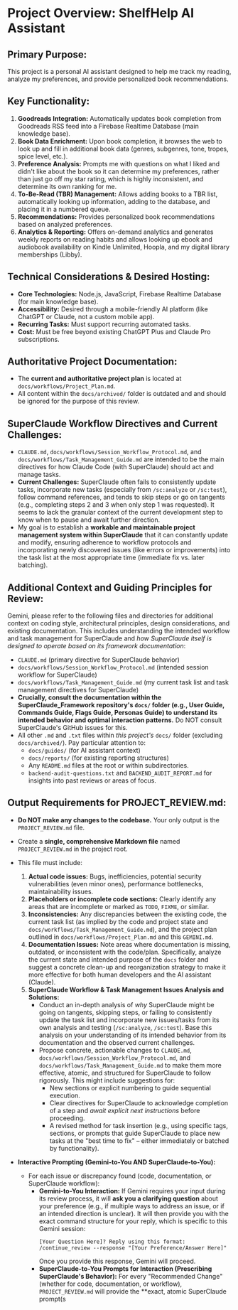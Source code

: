 # Project Overview: ShelfHelp AI Assistant

## Primary Purpose:
This project is a personal AI assistant designed to help me track my reading, analyze my preferences, and provide personalized book recommendations.

## Key Functionality:
1.  **Goodreads Integration:** Automatically updates book completion from Goodreads RSS feed into a Firebase Realtime Database (main knowledge base).
2.  **Book Data Enrichment:** Upon book completion, it browses the web to look up and fill in additional book data (genres, subgenres, tone, tropes, spice level, etc.).
3.  **Preference Analysis:** Prompts me with questions on what I liked and didn't like about the book so it can determine my preferences, rather than just go off my star rating, which is highly inconsistent, and determine its own ranking for me.
4.  **To-Be-Read (TBR) Management:** Allows adding books to a TBR list, automatically looking up information, adding to the database, and placing it in a numbered queue.
5.  **Recommendations:** Provides personalized book recommendations based on analyzed preferences.
6.  **Analytics & Reporting:** Offers on-demand analytics and generates weekly reports on reading habits and allows looking up ebook and audiobook availability on Kindle Unlimited, Hoopla, and my digital library memberships (Libby).

## Technical Considerations & Desired Hosting:
* **Core Technologies:** Node.js, JavaScript, Firebase Realtime Database (for main knowledge base).
* **Accessibility:** Desired through a mobile-friendly AI platform (like ChatGPT or Claude, not a custom mobile app).
* **Recurring Tasks:** Must support recurring automated tasks.
* **Cost:** Must be free beyond existing ChatGPT Plus and Claude Pro subscriptions.

## Authoritative Project Documentation:
* The **current and authoritative project plan** is located at `docs/workflows/Project_Plan.md`.
* All content within the `docs/archived/` folder is outdated and and should be ignored for the purpose of this review.

## SuperClaude Workflow Directives and Current Challenges:
* `CLAUDE.md`, `docs/workflows/Session_Workflow_Protocol.md`, and `docs/workflows/Task_Management_Guide.md` are intended to be the main directives for how Claude Code (with SuperClaude) should act and manage tasks.
* **Current Challenges:** SuperClaude often fails to consistently update tasks, incorporate new tasks (especially from `/sc:analyze` or `/sc:test`), follow command references, and tends to skip steps or go on tangents (e.g., completing steps 2 and 3 when only step 1 was requested). It seems to lack the granular context of the current development step to know when to pause and await further direction.
* My goal is to establish a **workable and maintainable project management system within SuperClaude** that it can constantly update and modify, ensuring adherence to workflow protocols and incorporating newly discovered issues (like errors or improvements) into the task list at the most appropriate time (immediate fix vs. later batching).

## Additional Context and Guiding Principles for Review:
Gemini, please refer to the following files and directories for additional context on coding style, architectural principles, design considerations, and existing documentation. This includes understanding the intended workflow and task management for SuperClaude and *how SuperClaude itself is designed to operate based on its framework documentation*:
* `CLAUDE.md` (primary directive for SuperClaude behavior)
* `docs/workflows/Session_Workflow_Protocol.md` (intended session workflow for SuperClaude)
* `docs/workflows/Task_Management_Guide.md` (my current task list and task management directives for SuperClaude)
* **Crucially, consult the documentation within the SuperClaude_Framework repository's `docs/` folder (e.g., User Guide, Commands Guide, Flags Guide, Personas Guide) to understand its intended behavior and optimal interaction patterns.** Do NOT consult SuperClaude's GitHub issues for this.
* All other `.md` and `.txt` files within *this project's* `docs/` folder (excluding `docs/archived/`). Pay particular attention to:
    * `docs/guides/` (for AI assistant context)
    * `docs/reports/` (for existing reporting structures)
    * Any `README.md` files at the root or within subdirectories.
    * `backend-audit-questions.txt` and `BACKEND_AUDIT_REPORT.md` for insights into past reviews or areas of focus.

## Output Requirements for PROJECT_REVIEW.md:
* **Do NOT make any changes to the codebase.** Your only output is the `PROJECT_REVIEW.md` file.
* Create a **single, comprehensive Markdown file** named `PROJECT_REVIEW.md` in the project root.
* This file must include:
    1.  **Actual code issues:** Bugs, inefficiencies, potential security vulnerabilities (even minor ones), performance bottlenecks, maintainability issues.
    2.  **Placeholders or incomplete code sections:** Clearly identify any areas that are incomplete or marked as `TODO`, `FIXME`, or similar.
    3.  **Inconsistencies:** Any discrepancies between the existing code, the current task list (as implied by the code and project state and `docs/workflows/Task_Management_Guide.md`), and the project plan outlined in `docs/workflows/Project_Plan.md` and this `GEMINI.md`.
    4.  **Documentation Issues:** Note areas where documentation is missing, outdated, or inconsistent with the code/plan. Specifically, analyze the current state and intended purpose of the `docs` folder and suggest a concrete clean-up and reorganization strategy to make it more effective for both human developers and the AI assistant (Claude).
    5.  **SuperClaude Workflow & Task Management Issues Analysis and Solutions:**
        * Conduct an in-depth analysis of *why* SuperClaude might be going on tangents, skipping steps, or failing to consistently update the task list and incorporate new issues/tasks from its own analysis and testing (`/sc:analyze`, `/sc:test`). Base this analysis on your understanding of its intended behavior from its documentation and the observed current challenges.
        * Propose concrete, actionable changes to `CLAUDE.md`, `docs/workflows/Session_Workflow_Protocol.md`, and `docs/workflows/Task_Management_Guide.md` to make them more effective, atomic, and structured for SuperClaude to follow rigorously. This might include suggestions for:
            * New sections or explicit numbering to guide sequential execution.
            * Clear directives for SuperClaude to acknowledge completion of a step and *await explicit next instructions* before proceeding.
            * A revised method for task insertion (e.g., using specific tags, sections, or prompts that guide SuperClaude to place new tasks at the "best time to fix" – either immediately or batched by functionality).

* **Interactive Prompting (Gemini-to-You AND SuperClaude-to-You):**
    * For each issue or discrepancy found (code, documentation, or SuperClaude workflow):
        * **Gemini-to-You Interaction:** If Gemini requires your input during its review process, it will **ask you a clarifying question** about your preference (e.g., if multiple ways to address an issue, or if an intended direction is unclear). It will then provide you with the exact command structure for your reply, which is specific to this Gemini session:
            ```
            [Your Question Here]? Reply using this format: /continue_review --response "[Your Preference/Answer Here]"
            ```
            Once you provide this response, Gemini will proceed.
        * **SuperClaude-to-You Prompts for Interaction (Prescribing SuperClaude's Behavior):** For every "Recommended Change" (whether for code, documentation, or workflow), `PROJECT_REVIEW.md` will provide the **exact, atomic SuperClaude prompt(s